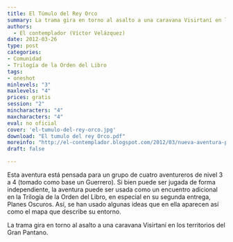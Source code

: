 ```yaml
---
title: El Túmulo del Rey Orco
summary: La trama gira en torno al asalto a una caravana Visirtaní en los territorios del Gran Pantano. Está pensada para jugarla ya sea de forma independiente o bien como parte de uno de los encuentros opcionales del módulo Planes Oscuros, la cual inspiró la misma.
authors:
  - El contemplador (Víctor Velázquez)
date: 2012-03-26
type: post
categories:
- Comunidad
- Trilogía de la Orden del Libro
tags:
- oneshot
minlevels: "3"
maxlevels: "4"
prices: gratis
session: "2"
mincharacters: "4"
maxcharacters: "4"
eval: no oficial
cover: 'el-tumulo-del-rey-orco.jpg'
download: "El tumulo del rey Orco.pdf"
moreinfo: "http://el-contemplador.blogspot.com/2012/03/nueva-aventura-para-la-marca-del-este.html"
draft: false

---
```


Esta aventura está pensada para un grupo de cuatro aventureros de nivel 3 a 4 (tomado como base un Guerrero). Si bien puede ser jugada de forma independiente, la aventura puede ser usada como un encuentro adicional en la Trilogía de la Orden del Libro, en especial en su segunda entrega, Planes Oscuros. Así, se han usado algunas ideas que en ella aparecen así como el mapa que describe su entorno.

La trama gira en torno al asalto a una caravana Visirtaní en los territorios del Gran Pantano.